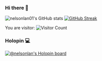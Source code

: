 ### Hi there 👋

![nelsonlan01's GitHub stats](https://github-readme-stats.vercel.app/api?username=nelsonlan01&show_icons=true&theme=tokyonight&count_private=true&card_width=100) 
[![GitHub Streak](https://streak-stats.demolab.com?user=nelsonlan01&theme=tokyonight_duo&border_radius=5&date_format=j%20M%5B%20Y%5D&ring=9B2341&card_width=250)](https://git.io/streak-stats)

You are visitor:
![Visitor Count](https://profile-counter.glitch.me/nelsonlan01/count.svg)

### Holopin 💻
   [![@nelsonlan's Holopin board](https://holopin.io/api/user/board?user=nelsonlan)](https://holopin.io/@nelsonlan)
   
<!--
**nelsonlan01/nelsonlan01** is a ✨ _special_ ✨ repository because its `README.md` (this file) appears on your GitHub profile.

Here are some ideas to get you started:

- 🔭 I’m currently working on ...
- 🌱 I’m currently learning ...
- 👯 I’m looking to collaborate on ...
- 🤔 I’m looking for help with ...
- 💬 Ask me about ...
- 📫 How to reach me: ...
- 😄 Pronouns: ...
- ⚡ Fun fact: ...
-->
